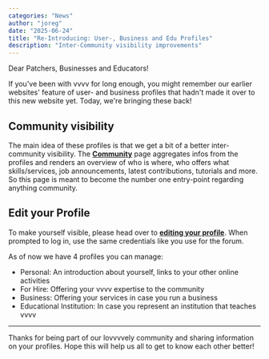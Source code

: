 ```yaml
---
categories: "News"
author: "joreg"
date: "2025-06-24"
title: "Re-Introducing: User-, Business and Edu Profiles"
description: "Inter-Community visibility improvements"
---
```


Dear Patchers, Businesses and Educators!

If you've been with vvvv for long enough, you might remember our earlier websites' feature of user- and business profiles that hadn't made it over to this new website yet. Today, we're bringing these back!

## Community visibility
The main idea of these profiles is that we get a bit of a better inter-community visibility. The **[Community](/community)** page aggregates infos from the profiles and renders an overview of who is where, who offers what skills/services, job announcements, latest contributions, tutorials and more. So this page is meant to become the number one entry-point regarding anything community.

## Edit your Profile
To make yourself visible, please head over to **[editing your profile](/community/edit/)**. When prompted to log in, use the same credentials like you use for the forum. 

As of now we have 4 profiles you can manage: 

- Personal: An introduction about yourself, links to your other online activities
- For Hire: Offering your vvvv expertise to the community
- Business: Offering your services in case you run a business
- Educational Institution: In case you represent an institution that teaches vvvv

---

Thanks for being part of our lovvvvely community and sharing information on your profiles. Hope this will help us all to get to know each other better!

